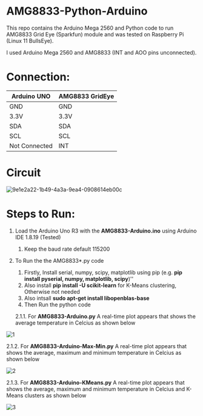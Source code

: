 # AMG8833-Python-Arduino
This repo contains the Arduino Mega 2560 and Python code to run AMG8833 Grid Eye (Sparkfun) module and was tested on Raspberry Pi (Linux 11 BullsEye).

I used Arduino Mega 2560 and AMG8833 (INT and AOO pins unconnected).

# Connection:

| Arduino UNO  | AMG8833 GridEye |
| ------------- | ------------- |
| GND  | GND  |
| 3.3V  | 3.3V  |
| SDA  | SDA  |
| SCL  | SCL  |
|  Not Connected | INT |


# Circuit

![9e1e2a22-1b49-4a3a-9ea4-0908614eb00c](https://github.com/ParthaPRay/AMG8833-Python/assets/1689639/29ae6597-67db-4f4b-be23-13561de6c466)



# Steps to Run:
1. Load the Arduino Uno R3 with the **AMG8833-Arduino.ino** using Arduino IDE 1.8.19 (Tested)
   1. Keep the baud rate default 115200
 
2. To Run the the AMG8833*.py code
   1. Firstly, Install serial, numpy, scipy, matplotlib using pip (e.g. **pip install pyserial, numpy, matplotlib, scipy**)''
   2. Also install **pip install -U scikit-learn** for K-Means clustering, Otherwise not needed
   3. Also intsall **sudo apt-get install libopenblas-base**
   4. Then Run the python code

   2.1.1. For **AMG8833-Arduino.py** A real-time plot appears that shows the average temperature in Celcius as shown below

![1](https://github.com/ParthaPRay/AMG8833-Python/assets/1689639/c90b3556-2271-47fa-8973-ef8e1ae5537a)

   2.1.2. For **AMG8833-Arduino-Max-Min.py** A real-time plot appears that shows the average, maximum and minimum temperature in Celcius as shown below

![2](https://github.com/ParthaPRay/AMG8833-Python/assets/1689639/76e7544f-e9ea-4ca0-8619-7c0037ab6eb2)

   2.1.3. For **AMG8833-Arduino-KMeans.py** A real-time plot appears that shows the average, maximum and minimum temperature in Celcius and K-Means clusters as shown below

![3](https://github.com/ParthaPRay/AMG8833-Python/assets/1689639/bb668709-3a90-46c8-9de4-21fd6bd0dd27)






